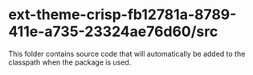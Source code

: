 # ext-theme-crisp-fb12781a-8789-411e-a735-23324ae76d60/src

This folder contains source code that will automatically be added to the classpath when
the package is used.
